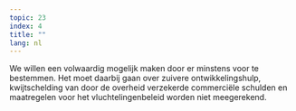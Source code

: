 ```yaml
---
topic: 23
index: 4
title: ""
lang: nl
---
```

We willen een volwaardig mogelijk maken door er minstens voor te bestemmen.
Het moet daarbij gaan over zuivere ontwikkelingshulp, kwijtschelding van door
de overheid verzekerde commerciële schulden en maatregelen voor het
vluchtelingenbeleid worden niet meegerekend.
